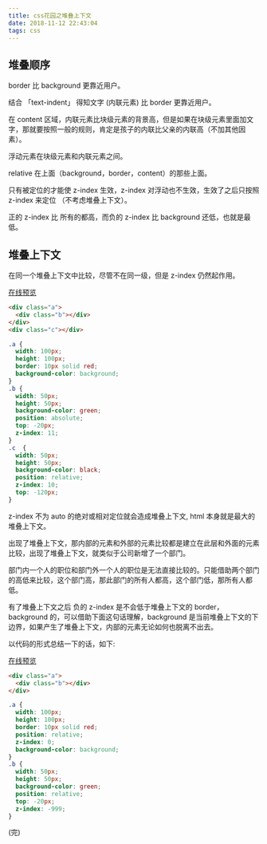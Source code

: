 ```yaml
---
title: css花园之堆叠上下文
date: 2018-11-12 22:43:04
tags: css
---
```


## 堆叠顺序

border 比 background 更靠近用户。

结合 「text-indent」 得知文字 (内联元素) 比 border 更靠近用户。

在 content 区域，内联元素比块级元素的背景高，但是如果在块级元素里面加文字，那就要按照一般的规则，肯定是孩子的内联比父亲的内联高（不加其他因素）。

浮动元素在块级元素和内联元素之间。

relative 在上面（background，border，content）的那些上面。

只有被定位的才能使 z-index 生效，z-index 对浮动也不生效，生效了之后只按照 z-index 来定位 （不考虑堆叠上下文）。

正的 z-index 比 所有的都高，而负的 z-index 比 background 还低，也就是最低。


## 堆叠上下文

在同一个堆叠上下文中比较，尽管不在同一级，但是 z-index 仍然起作用。

[在线预览](https://jsbin.com/facowipore/1/edit?html,css,output)

```html
<div class="a">
  <div class="b"></div>
</div>
<div class="c"></div>
```

```css
.a {
  width: 100px;
  height: 100px;
  border: 10px solid red;
  background-color: background;
}
.b {
  width: 50px;
  height: 50px;
  background-color: green;
  position: absolute;
  top: -20px;
  z-index: 11;
}
.c  {
  width: 50px;
  height: 50px;
  background-color: black;
  position: relative;
  z-index: 10;
  top: -120px;
}
```

z-index 不为 auto 的绝对或相对定位就会造成堆叠上下文, html 本身就是最大的堆叠上下文。

出现了堆叠上下文，那内部的元素和外部的元素比较都是建立在此层和外面的元素比较，出现了堆叠上下文，就类似于公司新增了一个部门。

部门内一个人的职位和部门外一个人的职位是无法直接比较的。只能借助两个部门的高低来比较，这个部门高，那此部门的所有人都高，这个部门低，那所有人都低。

有了堆叠上下文之后 负的 z-index 是不会低于堆叠上下文的 border，background 的，可以借助下面这句话理解，background 是当前堆叠上下文的下边界，如果产生了堆叠上下文，内部的元素无论如何也脱离不出去。



以代码的形式总结一下的话，如下:

[在线预览](https://jsbin.com/latanojago/edit?html,css,output)

```html
<div class="a">
  <div class="b"></div>
</div>
```

```css
.a {
  width: 100px;
  height: 100px;
  border: 10px solid red;
  position: relative;
  z-index: 0;
  background-color: background;
}
.b {
  width: 50px;
  height: 50px;
  background-color: green;
  position: relative;
  top: -20px;
  z-index: -999;
}
```

(完)
